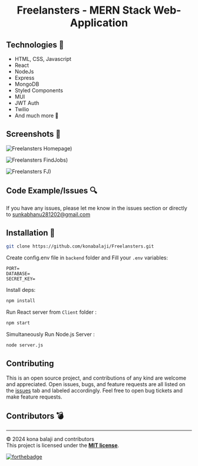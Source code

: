 <h1 align="center"> Freelansters - MERN Stack Web-Application </h1>

## Technologies 🔧

- HTML, CSS, Javascript
- React
- NodeJs
- Express
- MongoDB
- Styled Components
- MUI
- JWT Auth
- Twilio
- And much more 🎒

## Screenshots 📸

![Freelansters Homepage)](https://imgur.com/irBJEk5.png)

![Freelansters FindJobs)](https://imgur.com/wd9htRN.png)

![Freelansters FJ)](https://imgur.com/XaJ4vDu.png)

## Code Example/Issues 🔍

If you have any issues, please let me know in the issues section or directly to sunkabhanu281202@gmail.com

## Installation 💾

```bash
git clone https://github.com/konabalaji/Freelansters.git
```

Create config.env file in `backend` folder and Fill your `.env` variables:

```env
PORT=
DATABASE=
SECRET_KEY=
```

Install deps:

```bash
npm install
```

Run React server from `Client` folder :

```bash
npm start
```

Simultaneously Run Node.js Server :

```bash
node server.js
```

## Contributing

This is an open source project, and contributions of any kind are welcome and appreciated. Open issues, bugs, and feature requests are all listed on the [issues](https://github.com/konabalaji/Freelansters/issues) tab and labeled accordingly. Feel free to open bug tickets and make feature requests.

## Contributors 💣

<a href="https://github.com/konabalaji/Freelansters/graphs/contributors">
</a>


<hr>

© 2024 kona balaji and contributors\
This project is licensed under the [**MIT license**](https://github.com/konabalaji/Freelancers-Hub/blob/master/LICENSE).

[![forthebadge](https://forthebadge.com/images/badges/built-with-love.svg)](https://forthebadge.com)
